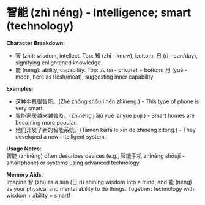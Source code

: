 # **智能 (zhì néng) - Intelligence; smart (technology)**

**Character Breakdown**:  
- 智 (zhì): wisdom, intellect. Top: 知 (zhī - know), bottom: 日 (rì - sun/day), signifying enlightened knowledge.  
- 能 (néng): ability, capability. Top: 厶 (sī - private) + bottom: 月 (yuè - moon, here as flesh/meat), suggesting inner capability.

**Examples**:  
- 这种手机很智能。(Zhè zhǒng shǒujī hěn zhìnéng.) - This type of phone is very smart.  
- 智能家居越来越普及。(Zhìnéng jiājū yuè lái yuè pǔjí.) - Smart homes are becoming more popular.  
- 他们开发了新的智能系统。(Tāmen kāifā le xīn de zhìnéng xìtǒng.) - They developed a new intelligent system.

**Usage Notes**:  
智能 (zhìnéng) often describes devices (e.g., 智能手机 zhìnéng shǒujī - smartphone) or systems using advanced technology.

**Memory Aids**:  
Imagine 智 (zhì) as a sun (日 rì) shining wisdom into a mind, and 能 (néng) as your physical and mental ability to do things. Together: technology with wisdom + ability = smart!